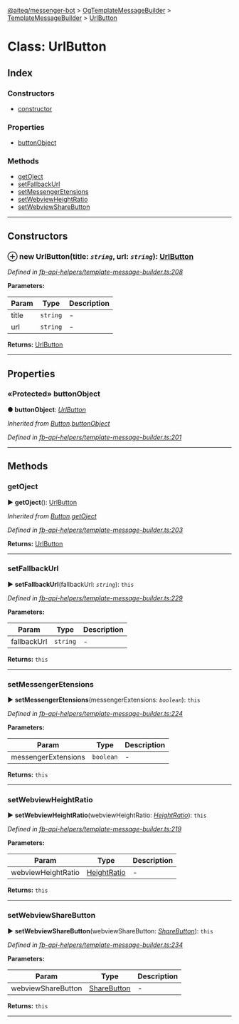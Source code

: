 [@aiteq/messenger-bot](../README.md) > [OgTemplateMessageBuilder](../classes/ogtemplatemessagebuilder.md) > [TemplateMessageBuilder](../modules/ogtemplatemessagebuilder.templatemessagebuilder.md) > [UrlButton](../classes/ogtemplatemessagebuilder.templatemessagebuilder.urlbutton.md)



# Class: UrlButton

## Index

### Constructors

* [constructor](ogtemplatemessagebuilder.templatemessagebuilder.urlbutton.md#constructor)


### Properties

* [buttonObject](ogtemplatemessagebuilder.templatemessagebuilder.urlbutton.md#buttonobject)


### Methods

* [getOject](ogtemplatemessagebuilder.templatemessagebuilder.urlbutton.md#getoject)
* [setFallbackUrl](ogtemplatemessagebuilder.templatemessagebuilder.urlbutton.md#setfallbackurl)
* [setMessengerEtensions](ogtemplatemessagebuilder.templatemessagebuilder.urlbutton.md#setmessengeretensions)
* [setWebviewHeightRatio](ogtemplatemessagebuilder.templatemessagebuilder.urlbutton.md#setwebviewheightratio)
* [setWebviewShareButton](ogtemplatemessagebuilder.templatemessagebuilder.urlbutton.md#setwebviewsharebutton)



---
## Constructors
<a id="constructor"></a>


### ⊕ **new UrlButton**(title: *`string`*, url: *`string`*): [UrlButton](ogtemplatemessagebuilder.templatemessagebuilder.urlbutton.md)



*Defined in [fb-api-helpers/template-message-builder.ts:208](https://github.com/aiteq/messenger-bot/blob/a540dbb/src/fb-api-helpers/template-message-builder.ts#L208)*



**Parameters:**

| Param | Type | Description |
| ------ | ------ | ------ |
| title | `string`   |  - |
| url | `string`   |  - |





**Returns:** [UrlButton](ogtemplatemessagebuilder.templatemessagebuilder.urlbutton.md)

---


## Properties
<a id="buttonobject"></a>

### «Protected» buttonObject

**●  buttonObject**:  *[UrlButton](../interfaces/send.urlbutton.md)* 

*Inherited from [Button](templatemessagebuilder.button.md).[buttonObject](templatemessagebuilder.button.md#buttonobject)*

*Defined in [fb-api-helpers/template-message-builder.ts:201](https://github.com/aiteq/messenger-bot/blob/a540dbb/src/fb-api-helpers/template-message-builder.ts#L201)*





___


## Methods
<a id="getoject"></a>

###  getOject

► **getOject**(): [UrlButton](../interfaces/send.urlbutton.md)




*Inherited from [Button](templatemessagebuilder.button.md).[getOject](templatemessagebuilder.button.md#getoject)*

*Defined in [fb-api-helpers/template-message-builder.ts:203](https://github.com/aiteq/messenger-bot/blob/a540dbb/src/fb-api-helpers/template-message-builder.ts#L203)*





**Returns:** [UrlButton](../interfaces/send.urlbutton.md)





___

<a id="setfallbackurl"></a>

###  setFallbackUrl

► **setFallbackUrl**(fallbackUrl: *`string`*): `this`




*Defined in [fb-api-helpers/template-message-builder.ts:229](https://github.com/aiteq/messenger-bot/blob/a540dbb/src/fb-api-helpers/template-message-builder.ts#L229)*



**Parameters:**

| Param | Type | Description |
| ------ | ------ | ------ |
| fallbackUrl | `string`   |  - |





**Returns:** `this`





___

<a id="setmessengeretensions"></a>

###  setMessengerEtensions

► **setMessengerEtensions**(messengerExtensions: *`boolean`*): `this`




*Defined in [fb-api-helpers/template-message-builder.ts:224](https://github.com/aiteq/messenger-bot/blob/a540dbb/src/fb-api-helpers/template-message-builder.ts#L224)*



**Parameters:**

| Param | Type | Description |
| ------ | ------ | ------ |
| messengerExtensions | `boolean`   |  - |





**Returns:** `this`





___

<a id="setwebviewheightratio"></a>

###  setWebviewHeightRatio

► **setWebviewHeightRatio**(webviewHeightRatio: *[HeightRatio](../modules/webview.heightratio.md)*): `this`




*Defined in [fb-api-helpers/template-message-builder.ts:219](https://github.com/aiteq/messenger-bot/blob/a540dbb/src/fb-api-helpers/template-message-builder.ts#L219)*



**Parameters:**

| Param | Type | Description |
| ------ | ------ | ------ |
| webviewHeightRatio | [HeightRatio](../modules/webview.heightratio.md)   |  - |





**Returns:** `this`





___

<a id="setwebviewsharebutton"></a>

###  setWebviewShareButton

► **setWebviewShareButton**(webviewShareButton: *[ShareButton](../modules/webview.sharebutton.md)*): `this`




*Defined in [fb-api-helpers/template-message-builder.ts:234](https://github.com/aiteq/messenger-bot/blob/a540dbb/src/fb-api-helpers/template-message-builder.ts#L234)*



**Parameters:**

| Param | Type | Description |
| ------ | ------ | ------ |
| webviewShareButton | [ShareButton](../modules/webview.sharebutton.md)   |  - |





**Returns:** `this`





___



